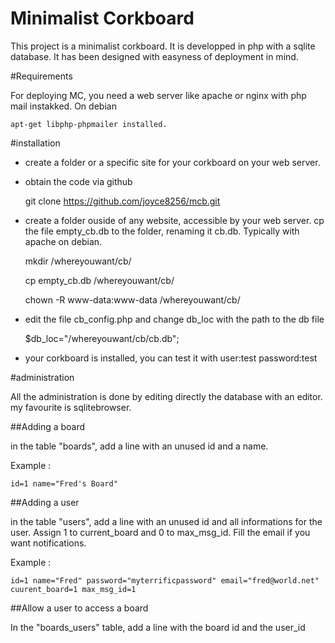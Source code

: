 Minimalist Corkboard
====================

This project is a minimalist corkboard. It is developped in php with a sqlite database. It has been designed with easyness of deployment in mind.

#Requirements

For deploying MC, you need a web server like apache or nginx with php mail instakked. On debian

    apt-get libphp-phpmailer installed.

#installation

* create a folder or a specific site for your corkboard on your web server.
* obtain the code via github

    git clone https://github.com/joyce8256/mcb.git

* create a folder ouside of any website, accessible by your web server. cp the file empty_cb.db to the folder, renaming it cb.db. Typically with apache on debian.

    mkdir /whereyouwant/cb/

    cp empty_cb.db /whereyouwant/cb/

    chown -R www-data:www-data /whereyouwant/cb/

* edit the file cb_config.php and change db_loc with the path to the db file

    $db_loc="/whereyouwant/cb/cb.db";

* your corkboard is installed, you can test it with user:test password:test

#administration

All the administration is done by editing directly the database with an editor. my favourite is sqlitebrowser.

##Adding a board

in the table "boards", add a line with an unused id and a name.

Example :

    id=1 name="Fred's Board"

##Adding a user

in the table "users", add a line with an unused id and all informations for the user. Assign 1 to current_board and 0 to max_msg_id. Fill the email if you want notifications.

Example :

    id=1 name="Fred" password="myterrificpassword" email="fred@world.net" cuurent_board=1 max_msg_id=1

##Allow a user to access a board

In the "boards_users" table, add a line with the board id and the user_id
    
